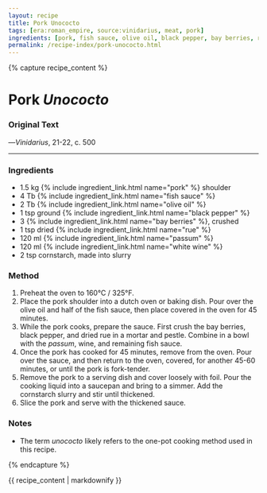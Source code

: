 ```yaml
---
layout: recipe
title: Pork Unococto
tags: [era:roman_empire, source:vinidarius, meat, pork]
ingredients: [pork, fish sauce, olive oil, black pepper, bay berries, rue, passum, white wine, cornstarch]
permalink: /recipe-index/pork-unococto.html
---
```


{% capture recipe_content %}
# Pork *Unococto*

### Original Text
<!-- TODO: Add original Latin text from Vinidarius 21-22 -->

<!-- TODO: Add English translation -->

—*Vinidarius*, 21-22, c. 500

___

<!-- TODO: Add description paragraph about Vinidarius and this recipe -->

### Ingredients
- 1.5 kg {% include ingredient_link.html name="pork" %} shoulder
- 4 Tb {% include ingredient_link.html name="fish sauce" %}
- 2 Tb {% include ingredient_link.html name="olive oil" %}
- 1 tsp ground {% include ingredient_link.html name="black pepper" %}
- 3 {% include ingredient_link.html name="bay berries" %}, crushed
- 1 tsp dried {% include ingredient_link.html name="rue" %}
- 120 ml {% include ingredient_link.html name="passum" %}
- 120 ml {% include ingredient_link.html name="white wine" %}
- 2 tsp cornstarch, made into slurry

### Method
1. Preheat the oven to 160°C / 325°F.
2. Place the pork shoulder into a dutch oven or baking dish. Pour over the olive oil and half of the fish sauce, then place covered in the oven for 45 minutes.
3. While the pork cooks, prepare the sauce. First crush the bay berries, black pepper, and dried rue in a mortar and pestle. Combine in a bowl with the *passum*, wine, and remaining fish sauce.
4. Once the pork has cooked for 45 minutes, remove from the oven. Pour over the sauce, and then return to the oven, covered, for another 45-60 minutes, or until the pork is fork-tender.
5. Remove the pork to a serving dish and cover loosely with foil. Pour the cooking liquid into a saucepan and bring to a simmer. Add the cornstarch slurry and stir until thickened.
6. Slice the pork and serve with the thickened sauce.

### Notes
- The term *unococto* likely refers to the one-pot cooking method used in this recipe.

{% endcapture %}

{{ recipe_content | markdownify }}